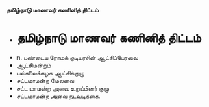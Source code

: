 **தமிழ்நாடு மாணவர் கணினித் திட்டம்**
- # தமிழ்நாடு மாணவர் கணினித் திட்டம்
- n. பண்டைய ரோமக் குடியரசின் ஆட்சிப்பேரவை
- ஆட்சிமன்றம்
- பல்கலைக்கழக ஆட்சிக்குழு
- சட்டமாமன்ற மேலவை
- சட்ட மாமன்ற அவை உறுப்பினர் குழு
- சட்டமாமன்ற அவை நடவடிக்கை.

